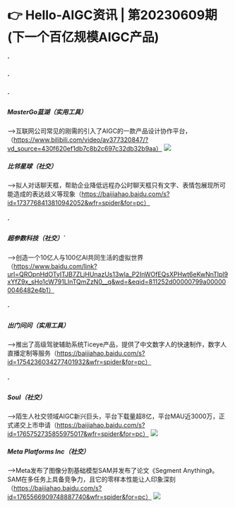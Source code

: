 # 👉 Hello-AIGC资讯 | 第20230609期(下一个百亿规模AIGC产品)

##### ·
##### ·
##### ·

##### MasterGo蓝湖（实用工具）
——>互联网公司常见的刚需的引入了AIGC的一款产品设计协作平台，（https://www.bilibili.com/video/av377320847/?vd_source=430f620ef1db7c8b2c697c32db32b9aa）
![](https://gitee.com/Hello-AIGC/Drawing-bed/raw/master/source/lanhu.png)
##### 比邻星球（社交）
——>拟人对话聊天框，帮助企业降低远程办公时聊天框只有文字、表情包展现所可能造成的表达歧义等现象（https://baijiahao.baidu.com/s?id=1737768413810942052&wfr=spider&for=pc）
##### ·
##### 超参数科技（社交）`
——>创造一个10亿人与100亿AI共同生活的虚拟世界（https://www.baidu.com/link?url=QROpnHdOTyITJB7ZLjHUnazUs13wla_P2InWOfEQsXPHwt6eKwNnTlpl9xYfZ9x_sHo1cW791LInTQmZzN0__q&wd=&eqid=811252d00000799a000000046482e4b1）
##### ·
##### 出门问问（实用工具）
——>推出了高级驾驶辅助系统Ticeye产品，提供了中文数字人的快速制作，数字人直播定制等服务（https://baijiahao.baidu.com/s?id=1754236034277401932&wfr=spider&for=pc）
##### ·
##### Soul（社交）
——>陌生人社交领域AIGC新兴巨头，平台下载量超8亿，平台MAU近3000万，正式递交上市申请（https://baijiahao.baidu.com/s?id=1765752735855975017&wfr=spider&for=pc）
![](https://gitee.com/Hello-AIGC/Drawing-bed/raw/master/source/soul.png)
##### Meta Platforms Inc（社交）
——>Meta发布了图像分割基础模型SAM并发布了论文《Segment Anything》。SAM在多任务上具备竞争力，且它的零样本性能让人印象深刻（https://baijiahao.baidu.com/s?id=1765566909748887740&wfr=spider&for=pc）
![](https://gitee.com/Hello-AIGC/Drawing-bed/raw/master/source/meta.png)





